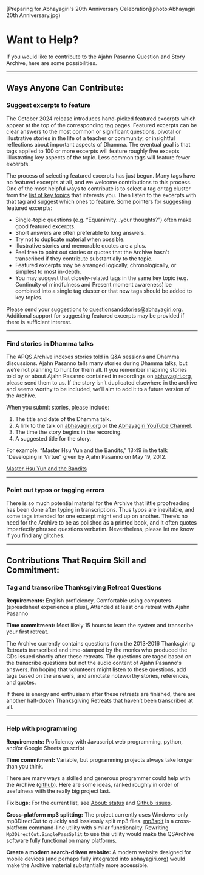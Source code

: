 <!--TITLE:Want to help?-->
[Preparing for Abhayagiri's 20th Anniversary Celebration](photo:Abhayagiri 20th Anniversary.jpg)
# Want to Help?
If you would like to contribute to the Ajahn Pasanno Question and Story Archive, here are some possibilities.

-----

## Ways Anyone Can Contribute:
### Suggest excerpts to feature
The October 2024 release introduces hand-picked featured excerpts which appear at the top of the corresponding tag pages. Featured excerpts can be clear answers to the most common or significant questions, pivotal or illustrative stories in the life of a teacher or community, or insightful reflections about important aspects of Dhamma. The eventual goal is that tags applied to 100 or more excerpts will feature roughly five excepts illlustrating key aspects of the topic. Less common tags will feature fewer excerpts.

The process of selecting featured excerpts has just begun. Many tags have no featured excerpts at all, and we welcome contributions to this process. One of the most helpful ways to contribute is to select a tag or tag cluster from the [list of key topics](../indexes/KeyTopicDetail.html?showAll) that interests you. Then listen to the excerpts with that tag and suggest which ones to feature. Some pointers for suggesting featured excerpts:

 - Single-topic questions (e.g. “Equanimity...your thoughts?”) often make good featured excerpts.
 - Short answers are often preferable to long answers.
 - Try not to duplicate material when possible.
 - Illustrative stories and memorable quotes are a plus.
 - Feel free to point out stories or quotes that the Archive hasn't transcribed if they contribute substantially to the topic.
 - Featured excerpts may be arranged logically, chronologically, or simplest to most in-depth.
 - You may suggest that closely-related tags in the same key topic (e.g. Continuity of mindfulness and Present moment awareness) be combined into a single tag cluster or that new tags should be added to key topics.

Please send your suggestions to [questionsandstories@abhayagiri.org](mailto:questionsandstories@abhayagiri.org). Additional support for suggesting featured excerpts may be provided if there is sufficient interest.

-----

### Find stories in Dhamma talks
The APQS Archive indexes stories told in Q&A sessions and Dhamma discussions. Ajahn Pasanno tells many stories during Dhamma talks, but we’re not planning to hunt for them all. If you remember inspiring stories told by or about Ajahn Pasanno contained in recordings on [abhayagiri.org](https://www.abhayagiri.org/talks), please send them to us. If the story isn’t duplicated elsewhere in the archive and seems worthy to be included, we’ll aim to add it to a future version of the Archive.

When you submit stories, please include:

1. The title and date of the Dhamma talk.
2. A link to the talk on [abhayagiri.org](https://www.abhayagiri.org/) or the [Abhayagiri YouTube Channel](https://www.youtube.com/channel/UCFAuQ5fmYYVv5_Dim0EQpVA).
3. The time the story begins in the recording.
4. A suggested title for the story.

For example: “Master Hsu Yun and the Bandits,” 13:49 in the talk “Developing in Virtue” given by Ajahn Pasanno on May 19, 2012.

[Master Hsu Yun and the Bandits](player:https://www.abhayagiri.org/media/discs/questions/audio/talks/2012-05-19%20Master%20Hsu%20Yun%20and%20the%20Bandits.mp3)

----

### Point out typos or tagging errors
There is so much potential material for the Archive that little proofreading has been done after typing in transcriptions. Thus typos are inevitable, and some tags intended for one excerpt might end up on another. There’s no need for the Archive to be as polished as a printed book, and it often quotes imperfectly phrased questions verbatim. Nevertheless, please let me know if you find any glitches.

-----

## Contributions That Require Skill and Commitment:
### Tag and transcribe Thanksgiving Retreat Questions
__Requirements:__ English proficiency, Comfortable using computers (spreadsheet experience a plus), Attended at least one retreat with Ajahn Pasanno

__Time commitment:__ Most likely 15 hours to learn the system and transcribe your first retreat.

The Archive currently contains questions from the 2013-2016 Thanksgiving Retreats transcribed and time-stamped by the monks who produced the CDs issued shortly after these retreats. The questions are taged based on the transcribe questions but not the audio content of Ajahn Pasanno's answers. I’m hoping that volunteers might listen to these questions, add tags based on the answers, and annotate noteworthy stories, references, and quotes.

If there is energy and enthusiasm after these retreats are finished, there are another half-dozen Thanksgiving Retreats that haven’t been transcribed at all.

----

### Help with programming
__Requirements:__ Proficiency with Javascript web programming, python, and/or Google Sheets gs script

__Time commitment:__ Variable, but programming projects always take longer than you think.

There are many ways a skilled and generous programmer could help with the Archive ([github](https://github.com/Kaccana-Bhikkhu/qs-archive)). Here are some ideas, ranked roughly in order of usefulness with the really big project last.

__Fix bugs:__ For the current list, see [About: status](about:status#known-issues-and-limitations) and [Github issues](https://github.com/Kaccana-Bhikkhu/qs-archive/issues).

__Cross-platform mp3 splitting:__ The project currently uses Windows-only mp3DirectCut to quickly and losslessly split mp3 files. [mp3splt](https://mp3splt.sourceforge.net/mp3splt_page/about.php) is a cross-platfrom command-line utility with similar functionality. Rewriting `Mp3DirectCut.SinglePassSplit` to use this utility would make the QSArchive software fully functional on many platforms.

__Create a modern search-driven website:__ A modern website designed for mobile devices (and perhaps fully integrated into abhayagiri.org) would make the Archive material substantially more accessible.
